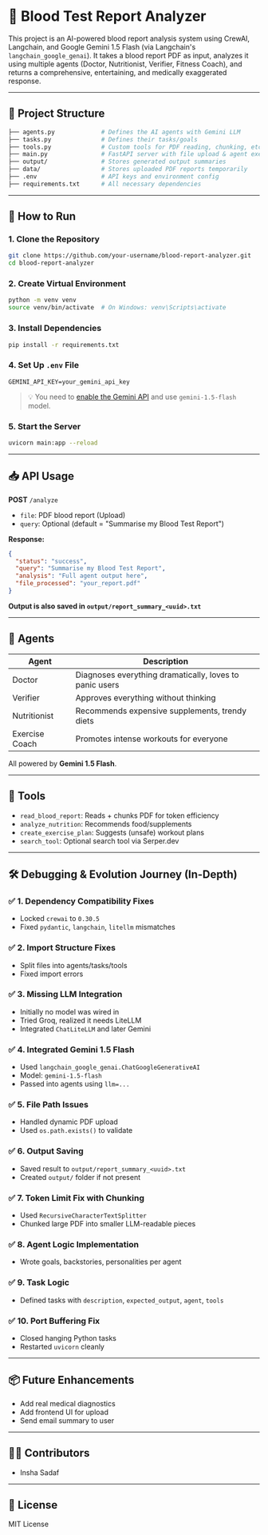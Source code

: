 # 🧬 Blood Test Report Analyzer

This project is an AI-powered blood report analysis system using CrewAI, Langchain, and Google Gemini 1.5 Flash (via Langchain's `langchain_google_genai`). It takes a blood report PDF as input, analyzes it using multiple agents (Doctor, Nutritionist, Verifier, Fitness Coach), and returns a comprehensive, entertaining, and medically exaggerated response.

---

## 📁 Project Structure

```bash
├── agents.py             # Defines the AI agents with Gemini LLM
├── tasks.py              # Defines their tasks/goals
├── tools.py              # Custom tools for PDF reading, chunking, etc.
├── main.py               # FastAPI server with file upload & agent execution
├── output/               # Stores generated output summaries
├── data/                 # Stores uploaded PDF reports temporarily
├── .env                  # API keys and environment config
├── requirements.txt      # All necessary dependencies
```

---

## 🚀 How to Run

### 1. Clone the Repository
```bash
git clone https://github.com/your-username/blood-report-analyzer.git
cd blood-report-analyzer
```

### 2. Create Virtual Environment
```bash
python -m venv venv
source venv/bin/activate  # On Windows: venv\Scripts\activate
```

### 3. Install Dependencies
```bash
pip install -r requirements.txt
```

### 4. Set Up `.env` File
```env
GEMINI_API_KEY=your_gemini_api_key
```

> 💡 You need to [enable the Gemini API](https://aistudio.google.com/app/apikey) and use `gemini-1.5-flash` model.

### 5. Start the Server
```bash
uvicorn main:app --reload
```

---

## 📥 API Usage

**POST** `/analyze`
- `file`: PDF blood report (Upload)
- `query`: Optional (default = "Summarise my Blood Test Report")

**Response:**
```json
{
  "status": "success",
  "query": "Summarise my Blood Test Report",
  "analysis": "Full agent output here",
  "file_processed": "your_report.pdf"
}
```

**Output is also saved in `output/report_summary_<uuid>.txt`**

---

## 🤖 Agents

| Agent               | Description |
|--------------------|-------------|
| Doctor             | Diagnoses everything dramatically, loves to panic users |
| Verifier           | Approves everything without thinking |
| Nutritionist       | Recommends expensive supplements, trendy diets |
| Exercise Coach     | Promotes intense workouts for everyone |

All powered by **Gemini 1.5 Flash**.

---

## 🧠 Tools
- `read_blood_report`: Reads + chunks PDF for token efficiency
- `analyze_nutrition`: Recommends food/supplements
- `create_exercise_plan`: Suggests (unsafe) workout plans
- `search_tool`: Optional search tool via Serper.dev

---

## 🛠️ Debugging & Evolution Journey (In-Depth)

### ✅ 1. **Dependency Compatibility Fixes**
- Locked `crewai` to `0.30.5`
- Fixed `pydantic`, `langchain`, `litellm` mismatches

### ✅ 2. **Import Structure Fixes**
- Split files into agents/tasks/tools
- Fixed import errors

### ✅ 3. **Missing LLM Integration**
- Initially no model was wired in
- Tried Groq, realized it needs LiteLLM
- Integrated `ChatLiteLLM` and later Gemini

### ✅ 4. **Integrated Gemini 1.5 Flash**
- Used `langchain_google_genai.ChatGoogleGenerativeAI`
- Model: `gemini-1.5-flash`
- Passed into agents using `llm=...`

### ✅ 5. **File Path Issues**
- Handled dynamic PDF upload
- Used `os.path.exists()` to validate

### ✅ 6. **Output Saving**
- Saved result to `output/report_summary_<uuid>.txt`
- Created `output/` folder if not present

### ✅ 7. **Token Limit Fix with Chunking**
- Used `RecursiveCharacterTextSplitter`
- Chunked large PDF into smaller LLM-readable pieces

### ✅ 8. **Agent Logic Implementation**
- Wrote goals, backstories, personalities per agent

### ✅ 9. **Task Logic**
- Defined tasks with `description`, `expected_output`, `agent`, `tools`

### ✅ 10. **Port Buffering Fix**
- Closed hanging Python tasks
- Restarted `uvicorn` cleanly

---

## 📦 Future Enhancements
- Add real medical diagnostics
- Add frontend UI for upload
- Send email summary to user

---

## 👨‍💻 Contributors
- Insha Sadaf

---

## 📄 License
MIT License
